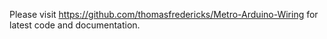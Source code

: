 Please visit https://github.com/thomasfredericks/Metro-Arduino-Wiring for latest code and documentation.